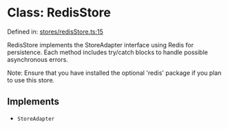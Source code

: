 # Class: RedisStore

Defined in:
[stores/redisStore.ts:15](https://github.com/The-Node-Forge/url-shortener/blob/95fffd996cac023e63bec6536e26075a3ee1dcf3/src/stores/redisStore.ts#L15)

RedisStore implements the StoreAdapter interface using Redis for persistence. Each
method includes try/catch blocks to handle possible asynchronous errors.

Note: Ensure that you have installed the optional 'redis' package if you plan to use
this store.

## Implements

- `StoreAdapter`
